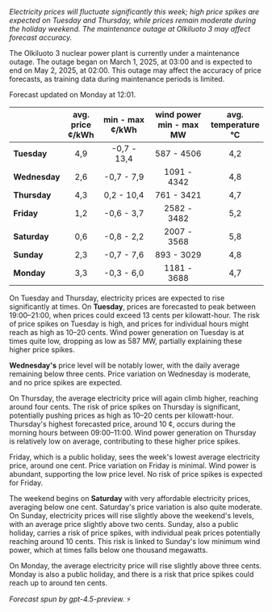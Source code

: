 *Electricity prices will fluctuate significantly this week; high price spikes are expected on Tuesday and Thursday, while prices remain moderate during the holiday weekend. The maintenance outage at Olkiluoto 3 may affect forecast accuracy.*

The Olkiluoto 3 nuclear power plant is currently under a maintenance outage. The outage began on March 1, 2025, at 03:00 and is expected to end on May 2, 2025, at 02:00. This outage may affect the accuracy of price forecasts, as training data during maintenance periods is limited.

Forecast updated on Monday at 12:01.

|              | avg.<br>price<br>¢/kWh | min - max<br>¢/kWh | wind power<br>min - max<br>MW | avg.<br>temperature<br>°C |
|:-------------|:----------------------:|:------------------:|:----------------------------:|:-------------------------:|
| **Tuesday**      |          4,9           |    -0,7 - 13,4     |         587 - 4506          |            4,2            |
| **Wednesday**    |          2,6           |    -0,7 - 7,9      |        1091 - 4342          |            4,8            |
| **Thursday**     |          4,3           |     0,2 - 10,4     |         761 - 3421          |            4,7            |
| **Friday**       |          1,2           |    -0,6 - 3,7      |        2582 - 3482          |            5,2            |
| **Saturday**     |          0,6           |    -0,8 - 2,2      |        2007 - 3568          |            5,8            |
| **Sunday**       |          2,3           |    -0,7 - 7,6      |         893 - 3029          |            4,8            |
| **Monday**       |          3,3           |    -0,3 - 6,0      |        1181 - 3688          |            4,7            |

On Tuesday and Thursday, electricity prices are expected to rise significantly at times. On **Tuesday**, prices are forecasted to peak between 19:00–21:00, when prices could exceed 13 cents per kilowatt-hour. The risk of price spikes on Tuesday is high, and prices for individual hours might reach as high as 10–20 cents. Wind power generation on Tuesday is at times quite low, dropping as low as 587 MW, partially explaining these higher price spikes.

**Wednesday's** price level will be notably lower, with the daily average remaining below three cents. Price variation on Wednesday is moderate, and no price spikes are expected.

On Thursday, the average electricity price will again climb higher, reaching around four cents. The risk of price spikes on Thursday is significant, potentially pushing prices as high as 10–20 cents per kilowatt-hour. Thursday's highest forecasted price, around 10 ¢, occurs during the morning hours between 09:00–11:00. Wind power generation on Thursday is relatively low on average, contributing to these higher price spikes.

Friday, which is a public holiday, sees the week's lowest average electricity price, around one cent. Price variation on Friday is minimal. Wind power is abundant, supporting the low price level. No risk of price spikes is expected for Friday.

The weekend begins on **Saturday** with very affordable electricity prices, averaging below one cent. Saturday's price variation is also quite moderate. On Sunday, electricity prices will rise slightly above the weekend's levels, with an average price slightly above two cents. Sunday, also a public holiday, carries a risk of price spikes, with individual peak prices potentially reaching around 10 cents. This risk is linked to Sunday's low minimum wind power, which at times falls below one thousand megawatts.

On Monday, the average electricity price will rise slightly above three cents. Monday is also a public holiday, and there is a risk that price spikes could reach up to around ten cents.

*Forecast spun by gpt-4.5-preview.* ⚡
